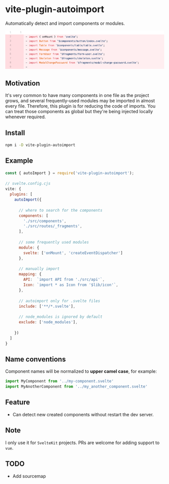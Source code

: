 # vite-plugin-autoimport

Automatically detect and import components or modules.

<img src="screenshot.png" alt="autoimport screenshot" />

## Motivation

It's very common to have many components in one file as the project grows,
and several frequently-used modules may be imported in almost every file.
Therefore, this plugin is for reducing the code of imports. You can treat those
components as global but they're being injected locally whenever required.

## Install

```bash
npm i -D vite-plugin-autoimport
```

## Example

```js
const { autoImport } = require('vite-plugin-autoimport');

// svelte.config.cjs
vite: {
  plugins: [
    autoImport({

      // where to search for the components
      components: [
        './src/components',
        './src/routes/_fragments',
      ],

      // some frequently used modules
      module: {
        svelte: ['onMount', 'createEventDispatcher']
      },

      // manually import
      mapping: {
        API:  `import API from './src/api'`,
        Icon: `import * as Icon from '$lib/icon'`,
      },

      // autoimport only for .svelte files
      include: ['**/*.svelte'],

      // node_modules is ignored by default
      exclude: ['node_modules'],

    })
  ]
}
```

## Name conventions

Component names will be normalized to **upper camel case**, for example:

```js
import MyComponent from '../my-component.svelte'
import MyAnotherComponent from '../my_another_component.svelte'
```

## Feature

* Can detect new created components without restart the dev server.

## Note

I only use it for `SvelteKit` projects. PRs are welcome for adding support to `vue`.


## TODO

- Add sourcemap
